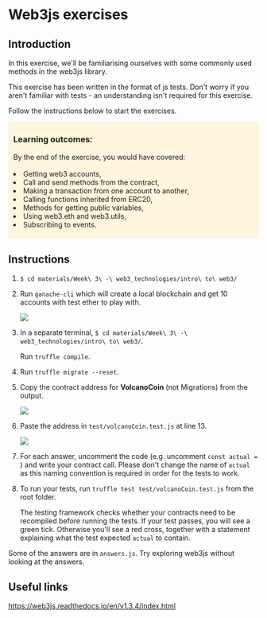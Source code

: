 # Web3js exercises

## Introduction

In this exercise, we'll be familiarising ourselves with some commonly used methods in the web3js library.

This exercise has been written in the format of js tests. Don't worry if you aren't familiar with tests - an understanding isn't required for this exercise.

Follow the instructions below to start the exercises.

<div style='background-color:#FFF4DC; padding:0.5% 2%'>
<h3>Learning outcomes:</h3>
By the end of the exercise, you would have covered:
<br></br>
<li> Getting web3 accounts,
<li> Call and send methods from the contract,
<li> Making a transaction from one account to another,
<li> Calling functions inherited from ERC20,
<li> Methods for getting public variables,
<li> Using web3.eth and web3.utils,
<li> Subscribing to events.
    <br></br>
</div>

## Instructions

1. `$ cd materials/Week\ 3\ -\ web3_technologies/intro\ to\ web3/`
2. Run `ganache-cli` which will create a local blockchain and get 10 accounts with test ether to play with.

   ![](https://i.imgur.com/7LN2UEn.png)

3. In a separate terminal, `$ cd materials/Week\ 3\ -\ web3_technologies/intro\ to\ web3/`.

   Run `truffle compile`.

4. Run `truffle migrate --reset`.

5. Copy the contract address for **VolcanoCoin** (not Migrations) from the output.

   ![](https://i.imgur.com/K272pSw.png)

6. Paste the address in `test/volcanoCoin.test.js` at line 13.

   ![](https://i.imgur.com/nk3aTWu.png)

7. For each answer, uncomment the code (e.g. uncomment `const actual = `) and write your contract call. Please don't change the name of `actual` as this naming convention is required in order for the tests to work.
8. To run your tests, run `truffle test test/volcanoCoin.test.js` from the root folder.

   The testing framework checks whether your contracts need to be recompiled before running the tests. If your test passes, you will see a green tick. Otherwise you'll see a red cross, together with a statement explaining what the test expected `actual` to contain.

Some of the answers are in `answers.js`. Try exploring web3js without looking at the answers.

## Useful links

https://web3js.readthedocs.io/en/v1.3.4/index.html

